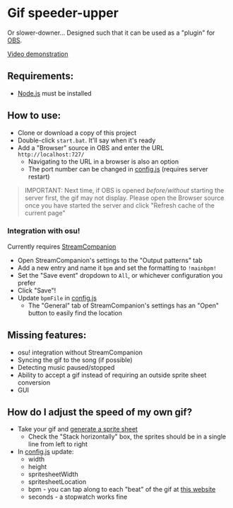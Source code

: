 # Gif speeder-upper

Or slower-downer...
Designed such that it can be used as a "plugin" for [OBS](https://obsproject.com/).

[Video demonstration](https://www.youtube.com/watch?v=KW616nsW86k&feature=youtu.be)

## Requirements:

- [Node.js](https://nodejs.org/en/download/) must be installed

## How to use:

- Clone or download a copy of this project
- Double-click `start.bat`. It'll say when it's ready
- Add a "Browser" source in OBS and enter the URL `http://localhost:727/`
  - Navigating to the URL in a browser is also an option
  - The port number can be changed in [config.js](./src/config.js) (requires server restart)

> IMPORTANT: Next time, if OBS is opened _before/without_ starting the server first, the gif may not display.
> Please open the Browser source once you have started the server and click "Refresh cache of the current page"

### Integration with osu!

Currently requires [StreamCompanion](https://github.com/Piotrekol/StreamCompanion)

- Open StreamCompanion's settings to the "Output patterns" tab
- Add a new entry and name it `bpm` and set the formatting to `!mainbpm!`
- Set the "Save event" dropdown to `All`, or whichever configuration you prefer
- Click "Save"!
- Update `bpmFile` in [config.js](./src/config.js)
  - The "General" tab of StreamCompanion's settings has an "Open" button to easily find the location

## Missing features:

- osu! integration without StreamCompanion
- Syncing the gif to the song (if possible)
- Detecting music paused/stopped
- Ability to accept a gif instead of requiring an outside sprite sheet conversion
- GUI

## How do I adjust the speed of my own gif?

- Take your gif and [generate a sprite sheet](https://ezgif.com/gif-to-sprite)
  - Check the "Stack horizontally" box, the sprites should be in a single line from left to right
- In [config.js](./src/config.js) update:
  - width
  - height
  - spritesheetWidth
  - spritesheetLocation
  - bpm - you can tap along to each "beat" of the gif at [this website](https://www.all8.com/tools/bpm.htm)
  - seconds - a stopwatch works fine
